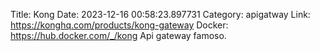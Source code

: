 Title: Kong
Date: 2023-12-16 00:58:23.897731
Category: apigatway
Link: https://konghq.com/products/kong-gateway
Docker: https://hub.docker.com/_/kong
Api gateway famoso.
